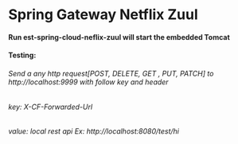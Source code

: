 
# Spring Gateway Netflix Zuul

#### Run est-spring-cloud-neflix-zuul will start the embedded Tomcat

#### Testing:

###### Send a any http request[POST, DELETE, GET , PUT, PATCH] to http://localhost:9999 with follow key and header 
 
###### key: X-CF-Forwarded-Url

###### value: local rest api Ex:  http://localhost:8080/test/hi